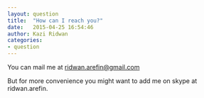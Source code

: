 ```yaml
---
layout: question
title:  "How can I reach you?"
date:   2015-04-25 16:54:46
author: Kazi Ridwan
categories:
- question
---
```

You can mail me at ridwan.arefin@gmail.com

But for more convenience you might want to add me on
skype at ridwan.arefin.